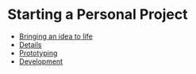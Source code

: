 # Starting a Personal Project
- [Bringing an idea to life](https://github.com/HackBinghamton/IntroToProgrammingWorkshop/blob/master/IdeaToProject.md)
- [Details](#details)
- [Prototyping](#prototyping)
- [Development](#development)

